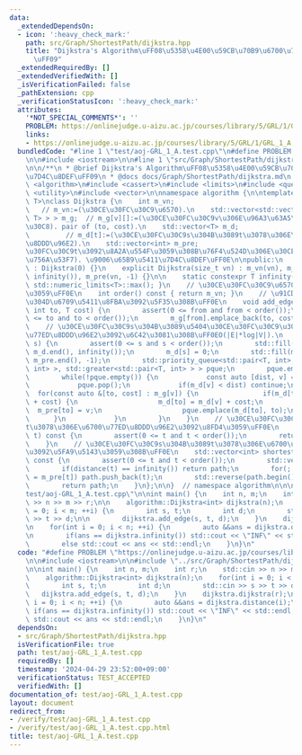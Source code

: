 ```yaml
---
data:
  _extendedDependsOn:
  - icon: ':heavy_check_mark:'
    path: src/Graph/ShortestPath/dijkstra.hpp
    title: "Dijkstra's Algorithm\uFF08\u5358\u4E00\u59CB\u70B9\u6700\u77ED\u7D4C\u8DEF\
      \uFF09"
  _extendedRequiredBy: []
  _extendedVerifiedWith: []
  _isVerificationFailed: false
  _pathExtension: cpp
  _verificationStatusIcon: ':heavy_check_mark:'
  attributes:
    '*NOT_SPECIAL_COMMENTS*': ''
    PROBLEM: https://onlinejudge.u-aizu.ac.jp/courses/library/5/GRL/1/GRL_1_A
    links:
    - https://onlinejudge.u-aizu.ac.jp/courses/library/5/GRL/1/GRL_1_A
  bundledCode: "#line 1 \"test/aoj-GRL_1_A.test.cpp\"\n#define PROBLEM \"https://onlinejudge.u-aizu.ac.jp/courses/library/5/GRL/1/GRL_1_A\"\
    \n\n#include <iostream>\n\n#line 1 \"src/Graph/ShortestPath/dijkstra.hpp\"\n\n\
    \n\n/**\n * @brief Dijkstra's Algorithm\uFF08\u5358\u4E00\u59CB\u70B9\u6700\u77ED\
    \u7D4C\u8DEF\uFF09\n * @docs docs/Graph/ShortestPath/dijkstra.md\n */\n\n#include\
    \ <algorithm>\n#include <cassert>\n#include <limits>\n#include <queue>\n#include\
    \ <utility>\n#include <vector>\n\nnamespace algorithm {\n\ntemplate <typename\
    \ T>\nclass Dijkstra {\n    int m_vn;                                        \
    \   // m_vn:=(\u30CE\u30FC\u30C9\u6570).\n    std::vector<std::vector<std::pair<int,\
    \ T> > > m_g;  // m_g[v][]:=(\u30CE\u30FC\u30C9v\u306E\u96A3\u63A5\u30EA\u30B9\
    \u30C8). pair of (to, cost).\n    std::vector<T> m_d;                        \
    \         // m_d[t]:=(\u30CE\u30FC\u30C9s\u304B\u3089t\u3078\u306E\u6700\u77ED\
    \u8DDD\u96E2).\n    std::vector<int> m_pre;                             // m_pre[t]:=(\u30CE\
    \u30FC\u30C9t\u3092\u8A2A\u554F\u3059\u308B\u76F4\u524D\u306E\u30CE\u30FC\u30C9\
    \u756A\u53F7). \u9006\u65B9\u5411\u7D4C\u8DEF\uFF0E\n\npublic:\n    Dijkstra()\
    \ : Dijkstra(0) {}\n    explicit Dijkstra(size_t vn) : m_vn(vn), m_g(vn), m_d(vn,\
    \ infinity()), m_pre(vn, -1) {}\n\n    static constexpr T infinity() { return\
    \ std::numeric_limits<T>::max(); }\n    // \u30CE\u30FC\u30C9\u6570\u3092\u8FD4\
    \u3059\uFF0E\n    int order() const { return m_vn; }\n    // \u91CD\u307F\u4ED8\
    \u304D\u6709\u5411\u8FBA\u3092\u5F35\u308B\uFF0E\n    void add_edge(int from,\
    \ int to, T cost) {\n        assert(0 <= from and from < order());\n        assert(0\
    \ <= to and to < order());\n        m_g[from].emplace_back(to, cost);\n    }\n\
    \    // \u30CE\u30FC\u30C9s\u304B\u3089\u5404\u30CE\u30FC\u30C9\u3078\u306E\u6700\
    \u77ED\u8DDD\u96E2\u3092\u6C42\u3081\u308B\uFF0EO(|E|*log|V|).\n    void dijkstra(int\
    \ s) {\n        assert(0 <= s and s < order());\n        std::fill(m_d.begin(),\
    \ m_d.end(), infinity());\n        m_d[s] = 0;\n        std::fill(m_pre.begin(),\
    \ m_pre.end(), -1);\n        std::priority_queue<std::pair<T, int>, std::vector<std::pair<T,\
    \ int> >, std::greater<std::pair<T, int> > > pque;\n        pque.emplace(0, s);\n\
    \        while(!pque.empty()) {\n            const auto [dist, v] = pque.top();\n\
    \            pque.pop();\n            if(m_d[v] < dist) continue;\n          \
    \  for(const auto &[to, cost] : m_g[v]) {\n                if(m_d[to] > m_d[v]\
    \ + cost) {\n                    m_d[to] = m_d[v] + cost;\n                  \
    \  m_pre[to] = v;\n                    pque.emplace(m_d[to], to);\n          \
    \      }\n            }\n        }\n    }\n    // \u30CE\u30FC\u30C9s\u304B\u3089\
    t\u3078\u306E\u6700\u77ED\u8DDD\u96E2\u3092\u8FD4\u3059\uFF0E\n    T distance(int\
    \ t) const {\n        assert(0 <= t and t < order());\n        return m_d[t];\n\
    \    }\n    // \u30CE\u30FC\u30C9s\u304B\u3089t\u3078\u306E\u6700\u77ED\u7D4C\u8DEF\
    \u3092\u5FA9\u5143\u3059\u308B\uFF0E\n    std::vector<int> shortest_path(int t)\
    \ const {\n        assert(0 <= t and t < order());\n        std::vector<int> path;\n\
    \        if(distance(t) == infinity()) return path;\n        for(; t != -1; t\
    \ = m_pre[t]) path.push_back(t);\n        std::reverse(path.begin(), path.end());\n\
    \        return path;\n    }\n};\n\n}  // namespace algorithm\n\n\n#line 6 \"\
    test/aoj-GRL_1_A.test.cpp\"\n\nint main() {\n    int n, m;\n    int r;\n    std::cin\
    \ >> n >> m >> r;\n\n    algorithm::Dijkstra<int> dijkstra(n);\n    for(int i\
    \ = 0; i < m; ++i) {\n        int s, t;\n        int d;\n        std::cin >> s\
    \ >> t >> d;\n\n        dijkstra.add_edge(s, t, d);\n    }\n    dijkstra.dijkstra(r);\n\
    \n    for(int i = 0; i < n; ++i) {\n        auto &&ans = dijkstra.distance(i);\n\
    \n        if(ans == dijkstra.infinity()) std::cout << \"INF\" << std::endl;\n\
    \        else std::cout << ans << std::endl;\n    }\n}\n"
  code: "#define PROBLEM \"https://onlinejudge.u-aizu.ac.jp/courses/library/5/GRL/1/GRL_1_A\"\
    \n\n#include <iostream>\n\n#include \"../src/Graph/ShortestPath/dijkstra.hpp\"\
    \n\nint main() {\n    int n, m;\n    int r;\n    std::cin >> n >> m >> r;\n\n\
    \    algorithm::Dijkstra<int> dijkstra(n);\n    for(int i = 0; i < m; ++i) {\n\
    \        int s, t;\n        int d;\n        std::cin >> s >> t >> d;\n\n     \
    \   dijkstra.add_edge(s, t, d);\n    }\n    dijkstra.dijkstra(r);\n\n    for(int\
    \ i = 0; i < n; ++i) {\n        auto &&ans = dijkstra.distance(i);\n\n       \
    \ if(ans == dijkstra.infinity()) std::cout << \"INF\" << std::endl;\n        else\
    \ std::cout << ans << std::endl;\n    }\n}\n"
  dependsOn:
  - src/Graph/ShortestPath/dijkstra.hpp
  isVerificationFile: true
  path: test/aoj-GRL_1_A.test.cpp
  requiredBy: []
  timestamp: '2024-04-29 23:52:00+09:00'
  verificationStatus: TEST_ACCEPTED
  verifiedWith: []
documentation_of: test/aoj-GRL_1_A.test.cpp
layout: document
redirect_from:
- /verify/test/aoj-GRL_1_A.test.cpp
- /verify/test/aoj-GRL_1_A.test.cpp.html
title: test/aoj-GRL_1_A.test.cpp
---
```

